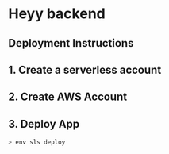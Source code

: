 # Heyy backend

## Deployment Instructions

## 1. Create a serverless account

## 2. Create AWS Account

## 3. Deploy App

```sh
> env sls deploy
```
